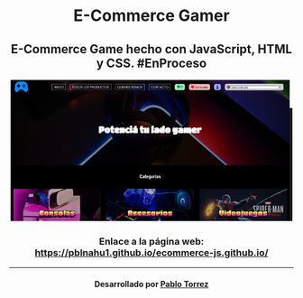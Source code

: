 <h1 align="center">E-Commerce Gamer</h1>
<h2 align="center">E-Commerce Game hecho con JavaScript, HTML y CSS. #EnProceso</h2>
<div align="center">
    <img src="assets/img/muestrapage.png" style="width:500px; height: 250px">
</div>
<div align="center">
    <h3>Enlace a la página web: <a href="https://pblnahu1.github.io/ecommerce-js.github.io/">https://pblnahu1.github.io/ecommerce-js.github.io/</a></h3>
</div>
<hr>
<div align="center">
    <h4 align="center">Desarrollado por <a href="https://github.com/pblnahu1">Pablo Torrez</a></h4>
</div>
